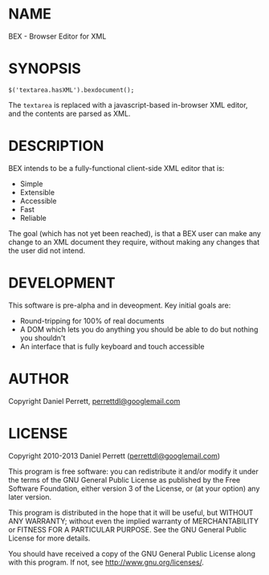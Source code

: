 # NAME #

BEX - Browser Editor for XML

# SYNOPSIS #

	$('textarea.hasXML').bexdocument();

The `textarea` is replaced with a javascript-based in-browser XML editor, and the contents are parsed as XML. 

# DESCRIPTION #

BEX intends to be a fully-functional client-side XML editor that is:

- Simple
- Extensible
- Accessible
- Fast
- Reliable

The goal (which has not yet been reached), is that a BEX user can make any change to an XML document they require, without making any changes that the user did not intend.

# DEVELOPMENT #

This software is pre-alpha and in deveopment. Key initial goals are:

- Round-tripping for 100% of real documents 
- A DOM which lets you do anything you should be able to do but nothing you shouldn't
- An interface that is fully keyboard and touch accessible

# AUTHOR #

Copyright Daniel Perrett, perrettdl@googlemail.com

# LICENSE #

Copyright 2010-2013 Daniel Perrett (perrettdl@googlemail.com)

This program is free software: you can redistribute it and/or modify
it under the terms of the GNU General Public License as published by
the Free Software Foundation, either version 3 of the License, or
(at your option) any later version.

This program is distributed in the hope that it will be useful,
but WITHOUT ANY WARRANTY; without even the implied warranty of
MERCHANTABILITY or FITNESS FOR A PARTICULAR PURPOSE.  See the
GNU General Public License for more details.

You should have received a copy of the GNU General Public License
along with this program.  If not, see <http://www.gnu.org/licenses/>.


